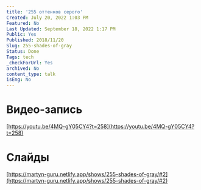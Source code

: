 ```yaml
---
title: '255 оттенков серого'
Created: July 20, 2022 1:03 PM
Featured: No
Last Updated: September 18, 2022 1:17 PM
Public: Yes
Published: 2018/11/20
Slug: 255-shades-of-gray
Status: Done
Tags: tech
_checkForUrl: Yes
archived: No
content_type: talk
isEng: No
---
```


# Видео-запись

[https://youtu.be/4MQ-gY05CY4?t=258](https://youtu.be/4MQ-gY05CY4?t=258)

# Слайды

[https://martyn-guru.netlify.app/shows/255-shades-of-gray/#2](https://martyn-guru.netlify.app/shows/255-shades-of-gray/#2)